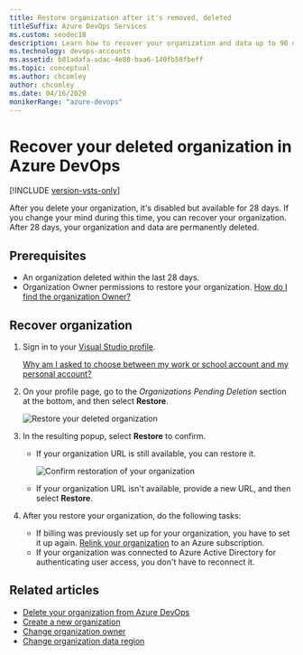 ```yaml
---
title: Restore organization after it's removed, deleted
titleSuffix: Azure DevOps Services
ms.custom: seodec18
description: Learn how to recover your organization and data up to 90 days after being deleted, done with organization Owner permissions.
ms.technology: devops-accounts
ms.assetid: b81adafa-adac-4e80-baa6-140fb58fbeff
ms.topic: conceptual
ms.author: chcomley
author: chcomley
ms.date: 04/16/2020
monikerRange: "azure-devops"
---
```


# Recover your deleted organization in Azure DevOps

[!INCLUDE [version-vsts-only](../../includes/version-vsts-only.md)]

After you delete your organization, it's disabled but available for 28 days. If you change your mind during this time, you can recover your organization. After 28 days, your organization and data are permanently deleted.

## Prerequisites

- An organization deleted within the last 28 days.
- Organization Owner permissions to restore your organization. [How do I find the organization Owner?](../security/lookup-organization-owner-admin.md)

## Recover organization

1. Sign in to your [Visual Studio profile](https://app.vsaex.visualstudio.com/profile/view).

   [Why am I asked to choose between my work or school account and my personal account?](faq-user-and-permissions-management.md#ChooseOrgAcctMSAcct)

2. On your profile page, go to the _Organizations Pending Deletion_ section at the bottom, and then select **Restore**.

   ![Restore your deleted organization](media/shared/visual-studio-profile-page.png)

3. In the resulting popup, select **Restore** to confirm.

   - If your organization URL is still available, you can restore it.

     ![Confirm restoration of your organization](media/recover-your-organization/confirm-restore-organization.png)

   - If your organization URL isn't available, provide a new URL, and then select **Restore**.

4. After you restore your organization, do the following tasks:

   - If billing was previously set up for your organization, you have to set it up again. [Relink your organization](../billing/set-up-billing-for-your-organization-vs.md) to an Azure subscription.
   - If your organization was connected to Azure Active Directory for authenticating user access, you don't have to reconnect it.

## Related articles

- [Delete your organization from Azure DevOps](delete-your-organization.md)
- [Create a new organization](create-organization.md)
- [Change organization owner](change-organization-ownership.md)
- [Change organization data region](change-organization-location.md)
